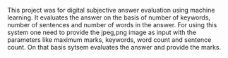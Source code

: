 This project was for digital subjective answer evaluation using machine learning. It evaluates the answer on the basis of number of keywords, number of sentences and number of words in the answer. For using this system one need to provide the jpeg,png image as input with the parameters like maximum marks, keywords, word count and sentence count. On that basis sytsem evaluates the answer and provide the marks.
